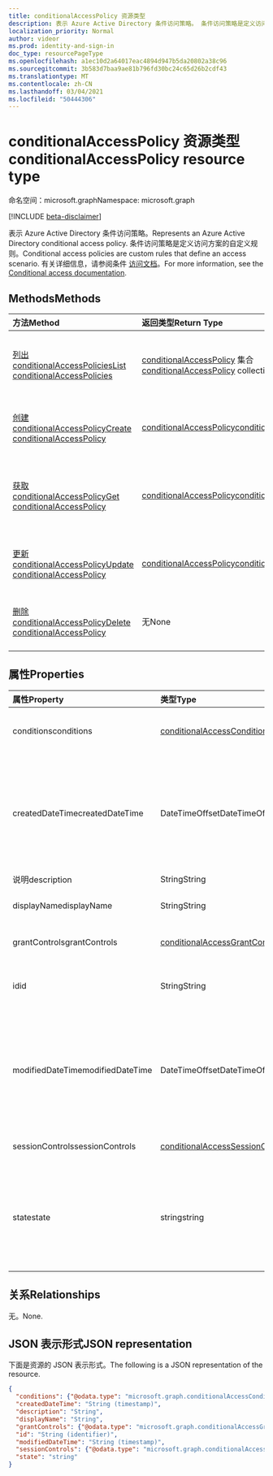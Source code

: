 ```yaml
---
title: conditionalAccessPolicy 资源类型
description: 表示 Azure Active Directory 条件访问策略。 条件访问策略是定义访问方案的自定义规则。
localization_priority: Normal
author: videor
ms.prod: identity-and-sign-in
doc_type: resourcePageType
ms.openlocfilehash: a1ec10d2a64017eac4894d947b5da20802a38c96
ms.sourcegitcommit: 3b583d7baa9ae81b796fd30bc24c65d26b2cdf43
ms.translationtype: MT
ms.contentlocale: zh-CN
ms.lasthandoff: 03/04/2021
ms.locfileid: "50444306"
---
```

# <a name="conditionalaccesspolicy-resource-type"></a><span data-ttu-id="6a4c2-104">conditionalAccessPolicy 资源类型</span><span class="sxs-lookup"><span data-stu-id="6a4c2-104">conditionalAccessPolicy resource type</span></span>

<span data-ttu-id="6a4c2-105">命名空间：microsoft.graph</span><span class="sxs-lookup"><span data-stu-id="6a4c2-105">Namespace: microsoft.graph</span></span>

[!INCLUDE [beta-disclaimer](../../includes/beta-disclaimer.md)]

<span data-ttu-id="6a4c2-106">表示 Azure Active Directory 条件访问策略。</span><span class="sxs-lookup"><span data-stu-id="6a4c2-106">Represents an Azure Active Directory conditional access policy.</span></span> <span data-ttu-id="6a4c2-107">条件访问策略是定义访问方案的自定义规则。</span><span class="sxs-lookup"><span data-stu-id="6a4c2-107">Conditional access policies are custom rules that define an access scenario.</span></span> <span data-ttu-id="6a4c2-108">有关详细信息，请参阅条件 [访问文档](/azure/active-directory/conditional-access/)。</span><span class="sxs-lookup"><span data-stu-id="6a4c2-108">For more information, see the [Conditional access documentation](/azure/active-directory/conditional-access/).</span></span>

## <a name="methods"></a><span data-ttu-id="6a4c2-109">Methods</span><span class="sxs-lookup"><span data-stu-id="6a4c2-109">Methods</span></span>

| <span data-ttu-id="6a4c2-110">方法</span><span class="sxs-lookup"><span data-stu-id="6a4c2-110">Method</span></span>       | <span data-ttu-id="6a4c2-111">返回类型</span><span class="sxs-lookup"><span data-stu-id="6a4c2-111">Return Type</span></span> | <span data-ttu-id="6a4c2-112">说明</span><span class="sxs-lookup"><span data-stu-id="6a4c2-112">Description</span></span> |
|:-------------|:------------|:------------|
| [<span data-ttu-id="6a4c2-113">列出 conditionalAccessPolicies</span><span class="sxs-lookup"><span data-stu-id="6a4c2-113">List conditionalAccessPolicies</span></span>](../api/conditionalaccessroot-list-policies.md) | <span data-ttu-id="6a4c2-114">[conditionalAccessPolicy](conditionalaccesspolicy.md) 集合</span><span class="sxs-lookup"><span data-stu-id="6a4c2-114">[conditionalAccessPolicy](conditionalaccesspolicy.md) collection</span></span> | <span data-ttu-id="6a4c2-115">获取组织的所有 conditionalAccessPolicies 对象。</span><span class="sxs-lookup"><span data-stu-id="6a4c2-115">Get all of the conditionalAccessPolicies objects in the organization.</span></span> |
| [<span data-ttu-id="6a4c2-116">创建 conditionalAccessPolicy</span><span class="sxs-lookup"><span data-stu-id="6a4c2-116">Create conditionalAccessPolicy</span></span>](../api/conditionalaccessroot-post-policies.md) | [<span data-ttu-id="6a4c2-117">conditionalAccessPolicy</span><span class="sxs-lookup"><span data-stu-id="6a4c2-117">conditionalAccessPolicy</span></span>](conditionalaccesspolicy.md) | <span data-ttu-id="6a4c2-118">创建新的 conditionalAccessPolicy 对象。</span><span class="sxs-lookup"><span data-stu-id="6a4c2-118">Create a new conditionalAccessPolicy object.</span></span> |
| [<span data-ttu-id="6a4c2-119">获取 conditionalAccessPolicy</span><span class="sxs-lookup"><span data-stu-id="6a4c2-119">Get conditionalAccessPolicy</span></span>](../api/conditionalaccesspolicy-get.md) | [<span data-ttu-id="6a4c2-120">conditionalAccessPolicy</span><span class="sxs-lookup"><span data-stu-id="6a4c2-120">conditionalAccessPolicy</span></span>](conditionalaccesspolicy.md) | <span data-ttu-id="6a4c2-121">读取 conditionalAccessPolicy 对象的属性和关系。</span><span class="sxs-lookup"><span data-stu-id="6a4c2-121">Read properties and relationships of a conditionalAccessPolicy object.</span></span> |
| [<span data-ttu-id="6a4c2-122">更新 conditionalAccessPolicy</span><span class="sxs-lookup"><span data-stu-id="6a4c2-122">Update conditionalAccessPolicy</span></span>](../api/conditionalaccesspolicy-update.md) | [<span data-ttu-id="6a4c2-123">conditionalAccessPolicy</span><span class="sxs-lookup"><span data-stu-id="6a4c2-123">conditionalAccessPolicy</span></span>](conditionalaccesspolicy.md) | <span data-ttu-id="6a4c2-124">更新 conditionalAccessPolicy 对象。</span><span class="sxs-lookup"><span data-stu-id="6a4c2-124">Update a conditionalAccessPolicy object.</span></span> |
| [<span data-ttu-id="6a4c2-125">删除 conditionalAccessPolicy</span><span class="sxs-lookup"><span data-stu-id="6a4c2-125">Delete conditionalAccessPolicy</span></span>](../api/conditionalaccesspolicy-delete.md) | <span data-ttu-id="6a4c2-126">无</span><span class="sxs-lookup"><span data-stu-id="6a4c2-126">None</span></span> | <span data-ttu-id="6a4c2-127">删除 conditionalAccessPolicy 对象。</span><span class="sxs-lookup"><span data-stu-id="6a4c2-127">Delete a conditionalAccessPolicy object.</span></span> |

## <a name="properties"></a><span data-ttu-id="6a4c2-128">属性</span><span class="sxs-lookup"><span data-stu-id="6a4c2-128">Properties</span></span>

| <span data-ttu-id="6a4c2-129">属性</span><span class="sxs-lookup"><span data-stu-id="6a4c2-129">Property</span></span>     | <span data-ttu-id="6a4c2-130">类型</span><span class="sxs-lookup"><span data-stu-id="6a4c2-130">Type</span></span>        | <span data-ttu-id="6a4c2-131">说明</span><span class="sxs-lookup"><span data-stu-id="6a4c2-131">Description</span></span> |
|:-------------|:------------|:------------|
|<span data-ttu-id="6a4c2-132">conditions</span><span class="sxs-lookup"><span data-stu-id="6a4c2-132">conditions</span></span>|[<span data-ttu-id="6a4c2-133">conditionalAccessConditionSet</span><span class="sxs-lookup"><span data-stu-id="6a4c2-133">conditionalAccessConditionSet</span></span>](conditionalaccessconditionset.md)| <span data-ttu-id="6a4c2-134">指定应用策略时必须满足的规则。</span><span class="sxs-lookup"><span data-stu-id="6a4c2-134">Specifies the rules that must be met for the policy to apply.</span></span> <span data-ttu-id="6a4c2-135">必需。</span><span class="sxs-lookup"><span data-stu-id="6a4c2-135">Required.</span></span> |
|<span data-ttu-id="6a4c2-136">createdDateTime</span><span class="sxs-lookup"><span data-stu-id="6a4c2-136">createdDateTime</span></span>|<span data-ttu-id="6a4c2-137">DateTimeOffset</span><span class="sxs-lookup"><span data-stu-id="6a4c2-137">DateTimeOffset</span></span>| <span data-ttu-id="6a4c2-138">时间戳类型表示采用 ISO 8601 格式的日期和时间信息，始终采用 UTC 时间。</span><span class="sxs-lookup"><span data-stu-id="6a4c2-138">The Timestamp type represents date and time information using ISO 8601 format and is always in UTC time.</span></span> <span data-ttu-id="6a4c2-139">例如，2014 年 1 月 1 日午夜 UTC 如下所示：`'2014-01-01T00:00:00Z'`。</span><span class="sxs-lookup"><span data-stu-id="6a4c2-139">For example, midnight UTC on Jan 1, 2014 would look like this: `'2014-01-01T00:00:00Z'`.</span></span> <span data-ttu-id="6a4c2-140">只读。</span><span class="sxs-lookup"><span data-stu-id="6a4c2-140">Readonly.</span></span> |
|<span data-ttu-id="6a4c2-141">说明</span><span class="sxs-lookup"><span data-stu-id="6a4c2-141">description</span></span>|<span data-ttu-id="6a4c2-142">String</span><span class="sxs-lookup"><span data-stu-id="6a4c2-142">String</span></span>| <span data-ttu-id="6a4c2-143">未使用。</span><span class="sxs-lookup"><span data-stu-id="6a4c2-143">Not used.</span></span> |
|<span data-ttu-id="6a4c2-144">displayName</span><span class="sxs-lookup"><span data-stu-id="6a4c2-144">displayName</span></span>|<span data-ttu-id="6a4c2-145">String</span><span class="sxs-lookup"><span data-stu-id="6a4c2-145">String</span></span>| <span data-ttu-id="6a4c2-146">指定显示名称AccessPolicy 对象的属性。</span><span class="sxs-lookup"><span data-stu-id="6a4c2-146">Specifies a display name for the conditionalAccessPolicy object.</span></span> |
|<span data-ttu-id="6a4c2-147">grantControls</span><span class="sxs-lookup"><span data-stu-id="6a4c2-147">grantControls</span></span>|[<span data-ttu-id="6a4c2-148">conditionalAccessGrantControls</span><span class="sxs-lookup"><span data-stu-id="6a4c2-148">conditionalAccessGrantControls</span></span>](conditionalaccessgrantcontrols.md)| <span data-ttu-id="6a4c2-149">指定传递策略必须实现的授予控制。</span><span class="sxs-lookup"><span data-stu-id="6a4c2-149">Specifies the grant controls that must be fulfilled to pass the policy.</span></span> |
|<span data-ttu-id="6a4c2-150">id</span><span class="sxs-lookup"><span data-stu-id="6a4c2-150">id</span></span>|<span data-ttu-id="6a4c2-151">String</span><span class="sxs-lookup"><span data-stu-id="6a4c2-151">String</span></span>| <span data-ttu-id="6a4c2-152">指定 conditionalAccessPolicy 对象的标识符。</span><span class="sxs-lookup"><span data-stu-id="6a4c2-152">Specifies the identifier of a conditionalAccessPolicy object.</span></span> <span data-ttu-id="6a4c2-153">只读。</span><span class="sxs-lookup"><span data-stu-id="6a4c2-153">Read-only.</span></span>|
|<span data-ttu-id="6a4c2-154">modifiedDateTime</span><span class="sxs-lookup"><span data-stu-id="6a4c2-154">modifiedDateTime</span></span>| <span data-ttu-id="6a4c2-155">DateTimeOffset</span><span class="sxs-lookup"><span data-stu-id="6a4c2-155">DateTimeOffset</span></span>|<span data-ttu-id="6a4c2-156">时间戳类型表示采用 ISO 8601 格式的日期和时间信息，始终采用 UTC 时间。</span><span class="sxs-lookup"><span data-stu-id="6a4c2-156">The Timestamp type represents date and time information using ISO 8601 format and is always in UTC time.</span></span> <span data-ttu-id="6a4c2-157">例如，2014 年 1 月 1 日午夜 UTC 如下所示：`'2014-01-01T00:00:00Z'`。</span><span class="sxs-lookup"><span data-stu-id="6a4c2-157">For example, midnight UTC on Jan 1, 2014 would look like this: `'2014-01-01T00:00:00Z'`.</span></span> <span data-ttu-id="6a4c2-158">只读。</span><span class="sxs-lookup"><span data-stu-id="6a4c2-158">Readonly.</span></span> |
|<span data-ttu-id="6a4c2-159">sessionControls</span><span class="sxs-lookup"><span data-stu-id="6a4c2-159">sessionControls</span></span>|[<span data-ttu-id="6a4c2-160">conditionalAccessSessionControls</span><span class="sxs-lookup"><span data-stu-id="6a4c2-160">conditionalAccessSessionControls</span></span>](conditionalaccesssessioncontrols.md)| <span data-ttu-id="6a4c2-161">指定登录后强制执行的会话控件。</span><span class="sxs-lookup"><span data-stu-id="6a4c2-161">Specifies the session controls that are enforced after sign-in.</span></span> |
|<span data-ttu-id="6a4c2-162">state</span><span class="sxs-lookup"><span data-stu-id="6a4c2-162">state</span></span>|<span data-ttu-id="6a4c2-163">string</span><span class="sxs-lookup"><span data-stu-id="6a4c2-163">string</span></span>| <span data-ttu-id="6a4c2-164">指定 conditionalAccessPolicy 对象的状态。</span><span class="sxs-lookup"><span data-stu-id="6a4c2-164">Specifies the state of the conditionalAccessPolicy object.</span></span> <span data-ttu-id="6a4c2-165">可取值为：`enabled`、`disabled`、`enabledForReportingButNotEnforced`。</span><span class="sxs-lookup"><span data-stu-id="6a4c2-165">Possible values are: `enabled`, `disabled`, `enabledForReportingButNotEnforced`.</span></span> <span data-ttu-id="6a4c2-166">必填。</span><span class="sxs-lookup"><span data-stu-id="6a4c2-166">Required.</span></span> |

## <a name="relationships"></a><span data-ttu-id="6a4c2-167">关系</span><span class="sxs-lookup"><span data-stu-id="6a4c2-167">Relationships</span></span>

<span data-ttu-id="6a4c2-168">无。</span><span class="sxs-lookup"><span data-stu-id="6a4c2-168">None.</span></span>

## <a name="json-representation"></a><span data-ttu-id="6a4c2-169">JSON 表示形式</span><span class="sxs-lookup"><span data-stu-id="6a4c2-169">JSON representation</span></span>

<span data-ttu-id="6a4c2-170">下面是资源的 JSON 表示形式。</span><span class="sxs-lookup"><span data-stu-id="6a4c2-170">The following is a JSON representation of the resource.</span></span>

<!-- {
  "blockType": "resource",
  "optionalProperties": [
    "displayName",
    "description",
    "sessionControls",
    "grantControls"
  ],
  "@odata.type": "microsoft.graph.conditionalAccessPolicy",
  "keyProperty": "id"
}-->

```json
{
  "conditions": {"@odata.type": "microsoft.graph.conditionalAccessConditionSet"},
  "createdDateTime": "String (timestamp)",
  "description": "String",
  "displayName": "String",
  "grantControls": {"@odata.type": "microsoft.graph.conditionalAccessGrantControls"},
  "id": "String (identifier)",
  "modifiedDateTime": "String (timestamp)",
  "sessionControls": {"@odata.type": "microsoft.graph.conditionalAccessSessionControls"},
  "state": "string"
}
```

<!-- uuid: 16cd6b66-4b1a-43a1-adaf-3a886856ed98
2019-02-04 14:57:30 UTC -->
<!-- {
  "type": "#page.annotation",
  "description": "conditionalAccessPolicy resource",
  "keywords": "",
  "section": "documentation",
  "tocPath": ""
}-->
